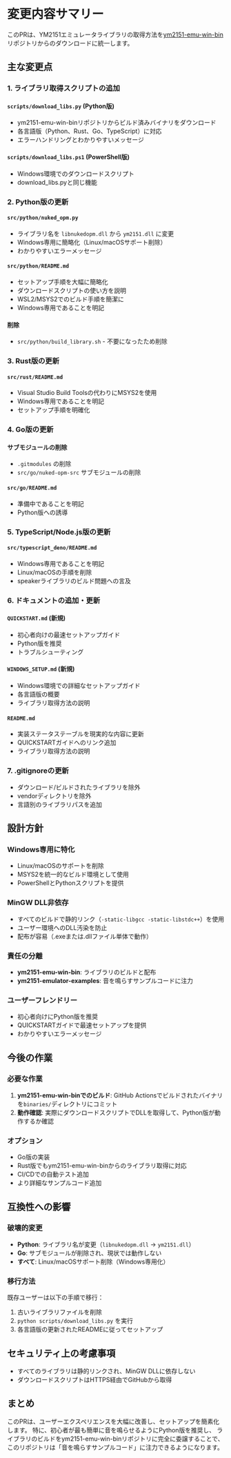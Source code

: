# 変更内容サマリー

このPRは、YM2151エミュレータライブラリの取得方法を[ym2151-emu-win-bin](https://github.com/cat2151/ym2151-emu-win-bin)リポジトリからのダウンロードに統一します。

## 主な変更点

### 1. ライブラリ取得スクリプトの追加

#### `scripts/download_libs.py` (Python版)
- ym2151-emu-win-binリポジトリからビルド済みバイナリをダウンロード
- 各言語版（Python、Rust、Go、TypeScript）に対応
- エラーハンドリングとわかりやすいメッセージ

#### `scripts/download_libs.ps1` (PowerShell版)
- Windows環境でのダウンロードスクリプト
- download_libs.pyと同じ機能

### 2. Python版の更新

#### `src/python/nuked_opm.py`
- ライブラリ名を `libnukedopm.dll` から `ym2151.dll` に変更
- Windows専用に簡略化（Linux/macOSサポート削除）
- わかりやすいエラーメッセージ

#### `src/python/README.md`
- セットアップ手順を大幅に簡略化
- ダウンロードスクリプトの使い方を説明
- WSL2/MSYS2でのビルド手順を簡潔に
- Windows専用であることを明記

#### 削除
- `src/python/build_library.sh` - 不要になったため削除

### 3. Rust版の更新

#### `src/rust/README.md`
- Visual Studio Build Toolsの代わりにMSYS2を使用
- Windows専用であることを明記
- セットアップ手順を明確化

### 4. Go版の更新

#### サブモジュールの削除
- `.gitmodules` の削除
- `src/go/nuked-opm-src` サブモジュールの削除

#### `src/go/README.md`
- 準備中であることを明記
- Python版への誘導

### 5. TypeScript/Node.js版の更新

#### `src/typescript_deno/README.md`
- Windows専用であることを明記
- Linux/macOSの手順を削除
- speakerライブラリのビルド問題への言及

### 6. ドキュメントの追加・更新

#### `QUICKSTART.md` (新規)
- 初心者向けの最速セットアップガイド
- Python版を推奨
- トラブルシューティング

#### `WINDOWS_SETUP.md` (新規)
- Windows環境での詳細なセットアップガイド
- 各言語版の概要
- ライブラリ取得方法の説明

#### `README.md`
- 実装ステータステーブルを現実的な内容に更新
- QUICKSTARTガイドへのリンク追加
- ライブラリ取得方法の説明

### 7. .gitignoreの更新

- ダウンロード/ビルドされたライブラリを除外
- vendorディレクトリを除外
- 言語別のライブラリパスを追加

## 設計方針

### Windows専用に特化
- Linux/macOSのサポートを削除
- MSYS2を統一的なビルド環境として使用
- PowerShellとPythonスクリプトを提供

### MinGW DLL非依存
- すべてのビルドで静的リンク（`-static-libgcc -static-libstdc++`）を使用
- ユーザー環境へのDLL汚染を防止
- 配布が容易（.exeまたは.dllファイル単体で動作）

### 責任の分離
- **ym2151-emu-win-bin**: ライブラリのビルドと配布
- **ym2151-emulator-examples**: 音を鳴らすサンプルコードに注力

### ユーザーフレンドリー
- 初心者向けにPython版を推奨
- QUICKSTARTガイドで最速セットアップを提供
- わかりやすいエラーメッセージ

## 今後の作業

### 必要な作業
1. **ym2151-emu-win-binでのビルド**: GitHub Actionsでビルドされたバイナリを`binaries/`ディレクトリにコミット
2. **動作確認**: 実際にダウンロードスクリプトでDLLを取得して、Python版が動作するか確認

### オプション
- Go版の実装
- Rust版でもym2151-emu-win-binからのライブラリ取得に対応
- CI/CDでの自動テスト追加
- より詳細なサンプルコード追加

## 互換性への影響

### 破壊的変更
- **Python**: ライブラリ名が変更（`libnukedopm.dll` → `ym2151.dll`）
- **Go**: サブモジュールが削除され、現状では動作しない
- **すべて**: Linux/macOSサポート削除（Windows専用化）

### 移行方法
既存ユーザーは以下の手順で移行：

1. 古いライブラリファイルを削除
2. `python scripts/download_libs.py` を実行
3. 各言語版の更新されたREADMEに従ってセットアップ

## セキュリティ上の考慮事項

- すべてのライブラリは静的リンクされ、MinGW DLLに依存しない
- ダウンロードスクリプトはHTTPS経由でGitHubから取得

## まとめ

このPRは、ユーザーエクスペリエンスを大幅に改善し、セットアップを簡素化します。
特に、初心者が最も簡単に音を鳴らせるようにPython版を推奨し、
ライブラリのビルドをym2151-emu-win-binリポジトリに完全に委譲することで、
このリポジトリは「音を鳴らすサンプルコード」に注力できるようになります。
